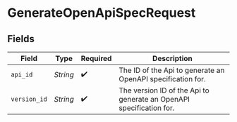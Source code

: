# GenerateOpenApiSpecRequest


## Fields

| Field                                                               | Type                                                                | Required                                                            | Description                                                         |
| ------------------------------------------------------------------- | ------------------------------------------------------------------- | ------------------------------------------------------------------- | ------------------------------------------------------------------- |
| `api_id`                                                            | *String*                                                            | :heavy_check_mark:                                                  | The ID of the Api to generate an OpenAPI specification for.         |
| `version_id`                                                        | *String*                                                            | :heavy_check_mark:                                                  | The version ID of the Api to generate an OpenAPI specification for. |